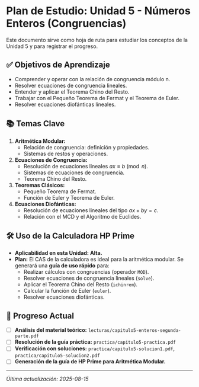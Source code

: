 # Plan de Estudio: Unidad 5 - Números Enteros (Congruencias)

Este documento sirve como hoja de ruta para estudiar los conceptos de la Unidad 5 y para registrar el progreso.

## ✅ Objetivos de Aprendizaje

- Comprender y operar con la relación de congruencia módulo n.
- Resolver ecuaciones de congruencia lineales.
- Entender y aplicar el Teorema Chino del Resto.
- Trabajar con el Pequeño Teorema de Fermat y el Teorema de Euler.
- Resolver ecuaciones diofánticas lineales.

## 📚 Temas Clave

1.  **Aritmética Modular:**
    -   Relación de congruencia: definición y propiedades.
    -   Sistemas de restos y operaciones.
2.  **Ecuaciones de Congruencia:**
    -   Resolución de ecuaciones lineales $ax \equiv b \pmod{n}$.
    -   Sistemas de ecuaciones de congruencia.
    -   Teorema Chino del Resto.
3.  **Teoremas Clásicos:**
    -   Pequeño Teorema de Fermat.
    -   Función de Euler y Teorema de Euler.
4.  **Ecuaciones Diofánticas:**
    -   Resolución de ecuaciones lineales del tipo $ax + by = c$.
    -   Relación con el MCD y el Algoritmo de Euclides.

## 🛠️ Uso de la Calculadora HP Prime

-   **Aplicabilidad en esta Unidad:** **Alta.**
-   **Plan:** El CAS de la calculadora es ideal para la aritmética modular. Se generará una **guía de uso rápido** para:
    -   Realizar cálculos con congruencias (operador `MOD`).
    -   Resolver ecuaciones de congruencia lineales (`solve`).
    -   Aplicar el Teorema Chino del Resto (`ichinrem`).
    -   Calcular la función de Euler (`euler`).
    -   Resolver ecuaciones diofánticas.

## 📝 Progreso Actual

-   [ ] **Análisis del material teórico:** `lecturas/capitulo5-enteros-segunda-parte.pdf`
-   [ ] **Resolución de la guía práctica:** `practica/capitulo5-practica.pdf`
-   [ ] **Verificación con soluciones:** `practica/capitulo5-solucion1.pdf`, `practica/capitulo5-solucion2.pdf`
-   [ ] **Generación de la guía de HP Prime para Aritmética Modular.**

---
*Última actualización: 2025-08-15*
